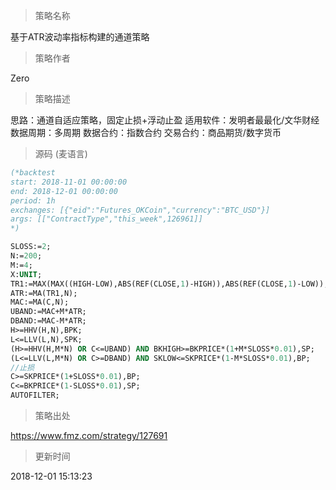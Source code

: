 
> 策略名称

基于ATR波动率指标构建的通道策略

> 策略作者

Zero

> 策略描述

思路：通道自适应策略，固定止损+浮动止盈
适用软件：发明者最最化/文华财经
数据周期：多周期
数据合约：指数合约
交易合约：商品期货/数字货币



> 源码 (麦语言)

``` pascal
(*backtest
start: 2018-11-01 00:00:00
end: 2018-12-01 00:00:00
period: 1h
exchanges: [{"eid":"Futures_OKCoin","currency":"BTC_USD"}]
args: [["ContractType","this_week",126961]]
*)

SLOSS:=2;
N:=200;
M:=4;
X:UNIT;
TR1:=MAX(MAX((HIGH-LOW),ABS(REF(CLOSE,1)-HIGH)),ABS(REF(CLOSE,1)-LOW));
ATR:=MA(TR1,N);
MAC:=MA(C,N);
UBAND:=MAC+M*ATR;
DBAND:=MAC-M*ATR;
H>=HHV(H,N),BPK;
L<=LLV(L,N),SPK;
(H>=HHV(H,M*N) OR C<=UBAND) AND BKHIGH>=BKPRICE*(1+M*SLOSS*0.01),SP;
(L<=LLV(L,M*N) OR C>=DBAND) AND SKLOW<=SKPRICE*(1-M*SLOSS*0.01),BP;
//止损
C>=SKPRICE*(1+SLOSS*0.01),BP;
C<=BKPRICE*(1-SLOSS*0.01),SP;
AUTOFILTER;
```

> 策略出处

https://www.fmz.com/strategy/127691

> 更新时间

2018-12-01 15:13:23
